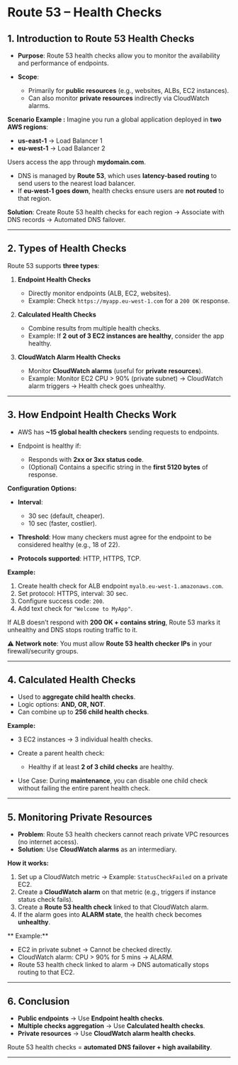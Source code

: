 # Route 53 – Health Checks

## 1. Introduction to Route 53 Health Checks

* **Purpose**: Route 53 health checks allow you to monitor the availability and performance of endpoints.
* **Scope**:

  * Primarily for **public resources** (e.g., websites, ALBs, EC2 instances).
  * Can also monitor **private resources** indirectly via CloudWatch alarms.

**Scenario Example :**
Imagine you run a global application deployed in **two AWS regions**:

* **us-east-1** → Load Balancer 1
* **eu-west-1** → Load Balancer 2

Users access the app through **mydomain.com**.

* DNS is managed by **Route 53**, which uses **latency-based routing** to send users to the nearest load balancer.
* If **eu-west-1 goes down**, health checks ensure users are **not routed** to that region.

**Solution**: Create Route 53 health checks for each region → Associate with DNS records → Automated DNS failover.

---

## 2. Types of Health Checks

Route 53 supports **three types**:

1. **Endpoint Health Checks**

   * Directly monitor endpoints (ALB, EC2, websites).
   * Example: Check `https://myapp.eu-west-1.com` for a `200 OK` response.

2. **Calculated Health Checks**

   * Combine results from multiple health checks.
   * Example: If **2 out of 3 EC2 instances are healthy**, consider the app healthy.

3. **CloudWatch Alarm Health Checks**

   * Monitor **CloudWatch alarms** (useful for **private resources**).
   * Example: Monitor EC2 CPU > 90% (private subnet) → CloudWatch alarm triggers → Health check goes unhealthy.

---

## 3. How Endpoint Health Checks Work

* AWS has **\~15 global health checkers** sending requests to endpoints.
* Endpoint is healthy if:

  * Responds with **2xx or 3xx status code**.
  * (Optional) Contains a specific string in the **first 5120 bytes** of response.

**Configuration Options:**

* **Interval**:

  * 30 sec (default, cheaper).
  * 10 sec (faster, costlier).
* **Threshold**: How many checkers must agree for the endpoint to be considered healthy (e.g., 18 of 22).
* **Protocols supported**: HTTP, HTTPS, TCP.

**Example:**

1. Create health check for ALB endpoint `myalb.eu-west-1.amazonaws.com`.
2. Set protocol: HTTPS, interval: 30 sec.
3. Configure success code: `200`.
4. Add text check for `"Welcome to MyApp"`.

If ALB doesn’t respond with **200 OK + contains string**, Route 53 marks it unhealthy and DNS stops routing traffic to it.

⚠️ **Network note**: You must allow **Route 53 health checker IPs** in your firewall/security groups.

---

## 4. Calculated Health Checks

* Used to **aggregate child health checks**.
* Logic options: **AND, OR, NOT**.
* Can combine up to **256 child health checks**.

**Example:**

* 3 EC2 instances → 3 individual health checks.
* Create a parent health check:

  * Healthy if at least **2 of 3 child checks** are healthy.
* Use Case: During **maintenance**, you can disable one child check without failing the entire parent health check.

---

## 5. Monitoring Private Resources

* **Problem**: Route 53 health checkers cannot reach private VPC resources (no internet access).
* **Solution**: Use **CloudWatch alarms** as an intermediary.

**How it works:**

1. Set up a CloudWatch metric → Example: `StatusCheckFailed` on a private EC2.
2. Create a **CloudWatch alarm** on that metric (e.g., triggers if instance status check fails).
3. Create a **Route 53 health check** linked to that CloudWatch alarm.
4. If the alarm goes into **ALARM state**, the health check becomes **unhealthy**.

** Example:**

* EC2 in private subnet → Cannot be checked directly.
* CloudWatch alarm: CPU > 90% for 5 mins → ALARM.
* Route 53 health check linked to alarm → DNS automatically stops routing to that EC2.

---

## 6. Conclusion

* **Public endpoints** → Use **Endpoint health checks**.
* **Multiple checks aggregation** → Use **Calculated health checks**.
* **Private resources** → Use **CloudWatch alarm health checks**.

Route 53 health checks = **automated DNS failover + high availability**.

---

